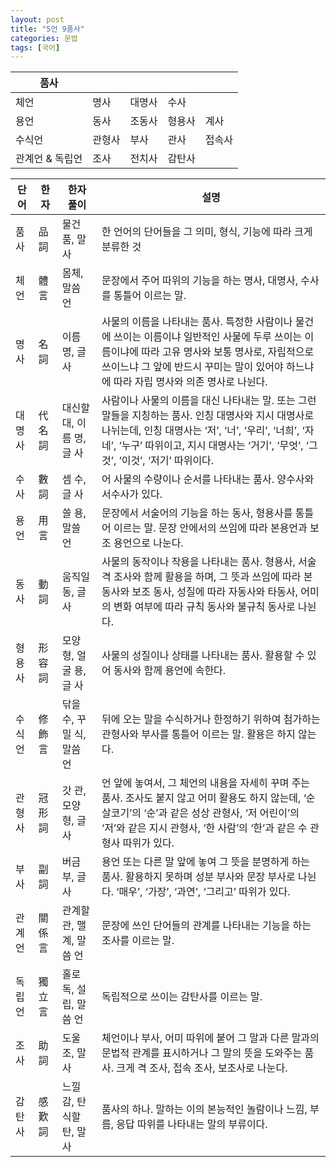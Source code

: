 ```yaml
---
layout: post
title: "5언 9품사"
categories: 문법
tags: [국어]
---
```


| 품사        |||||
|-----------|---|---|---|---|
| 체언        |	명사|	대명사|	수사|	
| 용언        |	동사|	조동사|	형용사|	계사|
| 수식언       |	관형사|	부사|	관사|	접속사|
| 관계언 & 독립언 |	조사|	전치사|	감탄사|	



|단어|	한자|	한자 풀이	|설명	|
|---|----|---|---|
|품사|	品詞|	물건 품, 말 사|	한 언어의 단어들을 그 의미, 형식, 기능에 따라 크게 분류한 것														
|체언|	體言|	몸체, 말씀 언|	문장에서 주어 따위의 기능을 하는 명사, 대명사, 수사를 통틀어 이르는 말.														
|명사|	名詞|	이름 명, 글 사|	사물의 이름을 나타내는 품사. 특정한 사람이나 물건에 쓰이는 이름이냐 일반적인 사물에 두루 쓰이는 이름이냐에 따라 고유 명사와 보통 명사로, 자립적으로 쓰이느냐 그 앞에 반드시 꾸미는 말이 있어야 하느냐에 따라 자립 명사와 의존 명사로 나뉜다.														
|대명사|	代名詞|	대신할 대, 이름 명, 글 사|	사람이나 사물의 이름을 대신 나타내는 말. 또는 그런 말들을 지칭하는 품사. 인칭 대명사와 지시 대명사로 나뉘는데, 인칭 대명사는 ‘저’, ‘너’, ‘우리’, ‘너희’, ‘자네’, ‘누구’ 따위이고, 지시 대명사는 ‘거기’, ‘무엇’, ‘그것’, ‘이것’, ‘저기’ 따위이다.														
|수사|	數詞|	셈 수, 글 사|	어 사물의 수량이나 순서를 나타내는 품사. 양수사와 서수사가 있다.														
|용언|	用言|	쓸 용, 말쓸 언|	문장에서 서술어의 기능을 하는 동사, 형용사를 통틀어 이르는 말. 문장 안에서의 쓰임에 따라 본용언과 보조 용언으로 나눈다.														
|동사|	動詞|	움직일 동, 글 사|	사물의 동작이나 작용을 나타내는 품사. 형용사, 서술격 조사와 함께 활용을 하며, 그 뜻과 쓰임에 따라 본동사와 보조 동사, 성질에 따라 자동사와 타동사, 어미의 변화 여부에 따라 규칙 동사와 불규칙 동사로 나뉜다.														
|형용사|	形容詞|	모양 형, 얼굴 용, 글 사|	사물의 성질이나 상태를 나타내는 품사. 활용할 수 있어 동사와 함께 용언에 속한다.														
|수식언|	修飾言|	닦을 수, 꾸밀 식, 말씀 언|	뒤에 오는 말을 수식하거나 한정하기 위하여 첨가하는 관형사와 부사를 통틀어 이르는 말. 활용은 하지 않는다.														
|관형사|	冠形詞|	갓 관, 모양 형, 글 사|	언 앞에 놓여서, 그 체언의 내용을 자세히 꾸며 주는 품사. 조사도 붙지 않고 어미 활용도 하지 않는데, ‘순 살코기’의 ‘순’과 같은 성상 관형사, ‘저 어린이’의 ‘저’와 같은 지시 관형사, ‘한 사람’의 ‘한’과 같은 수 관형사 따위가 있다.														
|부사|	副詞|	버금 부, 글 사|	용언 또는 다른 말 앞에 놓여 그 뜻을 분명하게 하는 품사. 활용하지 못하며 성분 부사와 문장 부사로 나뉜다. ‘매우’, ‘가장’, ‘과연’, ‘그리고’ 따위가 있다.														
|관계언|	關係言|	관계할 관, 맬 계, 말씀 언|	문장에 쓰인 단어들의 관계를 나타내는 기능을 하는 조사를 이르는 말.														
|독립언|	獨立言|	홀로 독, 설 립, 말씀 언|	독립적으로 쓰이는 감탄사를 이르는 말.														
|조사|	助詞|	도울 조, 말 사|	체언이나 부사, 어미 따위에 붙어 그 말과 다른 말과의 문법적 관계를 표시하거나 그 말의 뜻을 도와주는 품사. 크게 격 조사, 접속 조사, 보조사로 나눈다.														
|감탄사|	感歎詞|	느낄 감, 탄식할 탄,  말 사|	품사의 하나. 말하는 이의 본능적인 놀람이나 느낌, 부름, 응답 따위를 나타내는 말의 부류이다.														